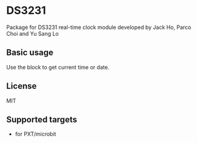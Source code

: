 # DS3231
Package for DS3231 real-time clock module developed by Jack Ho, Parco Choi and Yu Sang Lo
## Basic usage
Use the block to get current time or date.

## License

MIT

## Supported targets

* for PXT/microbit
